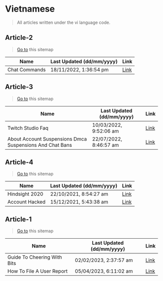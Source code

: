 # Vietnamese
> All articles written under the vi language code. 

## Article-2
> [Go to](https://help.twitch.tv/s/sitemap-topicarticle-2.xml) this sitemap

| Name | Last Updated (dd/mm/yyyy) | Link |
|------|---------------------------|------|
| Chat Commands | 18/11/2022, 1:36:54 pm | [Link](https://help.twitch.tv/s/article/chat-commands?language=vi) |


## Article-3
> [Go to](https://help.twitch.tv/s/sitemap-topicarticle-3.xml) this sitemap

| Name | Last Updated (dd/mm/yyyy) | Link |
|------|---------------------------|------|
| Twitch Studio Faq | 10/03/2022, 9:52:06 am | [Link](https://help.twitch.tv/s/article/twitch-studio-faq?language=vi) |
| About Account Suspensions Dmca Suspensions And Chat Bans | 22/07/2022, 8:46:57 am | [Link](https://help.twitch.tv/s/article/about-account-suspensions-dmca-suspensions-and-chat-bans?language=vi) |


## Article-4
> [Go to](https://help.twitch.tv/s/sitemap-topicarticle-4.xml) this sitemap

| Name | Last Updated (dd/mm/yyyy) | Link |
|------|---------------------------|------|
| Hindsight 2020 | 22/10/2021, 8:54:27 am | [Link](https://help.twitch.tv/s/article/hindsight-2020?language=vi) |
| Account Hacked | 15/12/2021, 5:43:38 am | [Link](https://help.twitch.tv/s/article/account-hacked?language=vi) |


## Article-1
> [Go to](https://help.twitch.tv/s/sitemap-topicarticle-1.xml) this sitemap

| Name | Last Updated (dd/mm/yyyy) | Link |
|------|---------------------------|------|
| Guide To Cheering With Bits | 02/02/2023, 2:37:57 am | [Link](https://help.twitch.tv/s/article/guide-to-cheering-with-bits?language=vi) |
| How To File A User Report | 05/04/2023, 6:11:02 am | [Link](https://help.twitch.tv/s/article/how-to-file-a-user-report?language=vi) |


